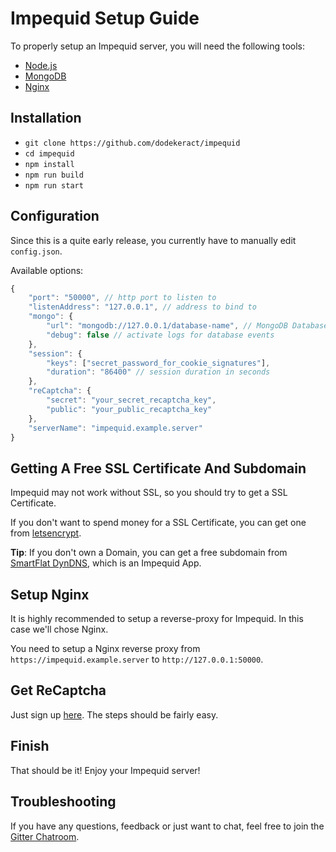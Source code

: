 # Impequid Setup Guide

To properly setup an Impequid server, you will need the following tools:

- [Node.js](https://nodejs.org)
- [MongoDB](https://mongodb.com)
- [Nginx](https://www.nginx.com/resources/wiki/start/topics/tutorials/install)

## Installation

- `git clone https://github.com/dodekeract/impequid`
- `cd impequid`
- `npm install`
- `npm run build`
- `npm run start`

## Configuration

Since this is a quite early release, you currently have to manually edit `config.json`.

Available options:

````javascript
{
	"port": "50000", // http port to listen to
	"listenAddress": "127.0.0.1", // address to bind to
	"mongo": {
		"url": "mongodb://127.0.0.1/database-name", // MongoDB Database URI
		"debug": false // activate logs for database events
	},
	"session": {
		"keys": ["secret_password_for_cookie_signatures"],
		"duration": "86400" // session duration in seconds
	},
	"reCaptcha": {
		"secret": "your_secret_recaptcha_key",
		"public": "your_public_recaptcha_key"
	},
	"serverName": "impequid.example.server"
}
````

## Getting A Free SSL Certificate And Subdomain

Impequid may not work without SSL, so you should try to get a SSL Certificate.

If you don't want to spend money for a SSL Certificate, you can get one from [letsencrypt](https://letsencrypt.org/getting-started/).

**Tip**: If you don't own a Domain, you can get a free subdomain from [SmartFlat DynDNS](https://dns.smartfl.at), which is an Impequid App.

## Setup Nginx

It is highly recommended to setup a reverse-proxy for Impequid. In this case we'll chose Nginx.

You need to setup a Nginx reverse proxy from `https://impequid.example.server` to `http://127.0.0.1:50000`.

## Get ReCaptcha

Just sign up [here](https://www.google.com/recaptcha). The steps should be fairly easy.

## Finish

That should be it! Enjoy your Impequid server!

## Troubleshooting

If you have any questions, feedback or just want to chat, feel free to join the [Gitter Chatroom](https://gitter.im/dodekeract/impequid).
